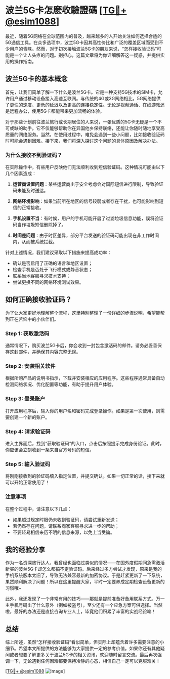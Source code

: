 # 波兰5G卡怎麽收驗證碼 [[TG💪+ @esim1088](https://t.me/s/esim1088)]

最近，随着5G网络在全球范围内的普及，越来越多的人开始关注如何选择合适的5G通信工具。在众多选项中，波兰5G卡因其高性价比和广泛的覆盖区域而受到不少用户的青睐。然而，对于初次接触波兰5G卡的朋友来说，“怎样接收验证码”可能是一个让人头疼的问题。别担心，这篇文章将为你详细解答这一疑惑，并提供实用的操作指南。

## 波兰5G卡的基本概念

首先，让我们简单了解一下什么是波兰5G卡。它是一种支持5G技术的SIM卡，允许用户通过移动设备接入高速互联网。与传统的4G或3G网络相比，5G网络提供了更快的速度、更低的延迟以及更高的连接稳定性。无论是视频通话、在线游戏还是远程办公，使用5G卡都能带来更加流畅的体验。

对于那些计划前往波兰旅行或长期居住的人来说，一张优质的5G卡无疑是一个不可或缺的助手。它不仅能够帮助你在异国他乡保持联络，还能让你随时随地享受高质量的网络服务。当然，在使用过程中，难免会遇到一些小问题，比如接收验证码时可能会遇到困难。接下来，我们将深入探讨这个问题的具体原因及解决办法。

### 为什么接收不到验证码？

在实际操作中，有些用户反映他们无法顺利收到短信验证码。这种情况可能由以下几个因素造成：

1. **运营商设置问题**：某些运营商出于安全考虑会对国际短信进行限制，导致验证码未能及时送达。
   
2. **网络环境影响**：如果当前所在地区的信号较弱或者存在干扰，也可能影响到短信的正常接收。
   
3. **手机设置不当**：有时候，用户的手机可能开启了过滤垃圾信息功能，误将验证码当作垃圾短信删除掉了。
   
4. **时间差问题**：由于时区差异，部分平台发送的验证码可能出现在非工作时间内，从而被系统拦截。

针对上述情况，我们建议采取以下措施来提高成功率：

- 确认是否启用了正确的语言和地区设置；
- 检查手机是否处于飞行模式或静音状态；
- 联系当地客服寻求技术支持；
- 尝试更换不同的网络环境测试效果。

## 如何正确接收验证码？

为了让大家更好地理解整个流程，这里特别整理了一份详细的步骤说明，希望能帮到正在苦恼中的小伙伴们。

### Step 1: 获取激活码

通常情况下，购买波兰5G卡后，你会收到一封包含激活码的邮件。请务必妥善保存这封邮件，并确保其内容完整无误。

### Step 2: 安装相关软件

根据所购产品的说明书指示，下载并安装相应的应用程序。这些程序通常具备自动检测网络状况、优化配置等功能，有助于提升用户体验。

### Step 3: 登录账户

打开应用程序后，输入你的用户名和密码完成登录操作。如果是第一次使用，则需要创建一个新的账户。

### Step 4: 请求验证码

进入主界面后，找到“获取验证码”的入口，点击后按照提示完成身份验证。此时，你应该会立刻收到一条来自官方号码的短信。

### Step 5: 输入验证码

将刚刚接收到的验证码填入指定位置，并提交确认。如果一切正常的话，接下来就可以开始正常使用了！

### 注意事项

在整个过程中，请注意以下几点：

- 如果超过规定时限仍未收到验证码，请尝试重新发送；
- 若仍然存在问题，请联系商家客服寻求进一步的帮助；
- 不要轻易相信来历不明的信息来源，以免上当受骗。

## 我的经验分享

作为一名资深旅行达人，我曾经也面临过类似的情况——在国外度假期间急需激活新买的波兰5G卡却怎么都搞不定验证码。后来经过多方尝试才发现，原来是我的手机系统版本太旧了，导致无法兼容最新的加密协议。于是赶紧更新了一下系统，果然顺利解决了问题！所以在这里提醒大家，平时一定要养成定期检查设备更新的习惯哦~

此外，我还发现了一个非常有用的技巧——那就是提前准备好备用联系方式。万一主手机号码出了什么意外（例如被盗号），至少还有一个应急方案可供选择。当然啦，最好的办法还是直接咨询专业人士，毕竟他们积累了丰富的实战经验嘛！

## 总结

综上所述，虽然“怎样接收验证码”看似简单，但实际上却蕴含着许多需要注意的小细节。希望本文所提供的方法能够为大家提供一定的参考价值。如果你还有其他疑问或者想要了解更多关于波兰5G卡的相关资讯，欢迎随时留言交流。最后再次强调一下，无论遇到任何困难都要保持冷静的心态，相信自己一定可以克服难关！

[[TG💪+ @esim1088](https://t.me/s/esim1088) ![Image](https://i.postimg.cc/4NQfJmqS/Snipaste-2025-05-13-00-14-12.png)]